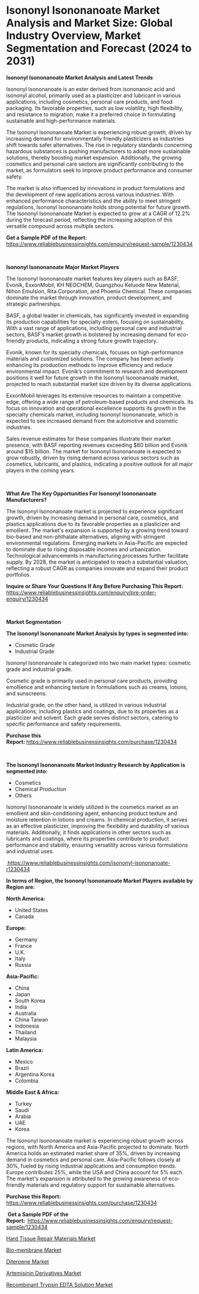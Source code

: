 <p><h1>Isononyl Isononanoate Market Analysis and Market Size: Global Industry Overview, Market Segmentation and Forecast (2024 to 2031)</h1></p><p><strong>Isononyl Isononanoate Market Analysis and Latest Trends</strong></p>
<p><p>Isononyl Isononanoate is an ester derived from isononanoic acid and isononyl alcohol, primarily used as a plasticizer and lubricant in various applications, including cosmetics, personal care products, and food packaging. Its favorable properties, such as low volatility, high flexibility, and resistance to migration, make it a preferred choice in formulating sustainable and high-performance materials.</p><p>The Isononyl Isononanoate Market is experiencing robust growth, driven by increasing demand for environmentally friendly plasticizers as industries shift towards safer alternatives. The rise in regulatory standards concerning hazardous substances is pushing manufacturers to adopt more sustainable solutions, thereby boosting market expansion. Additionally, the growing cosmetics and personal care sectors are significantly contributing to the market, as formulators seek to improve product performance and consumer safety.</p><p>The market is also influenced by innovations in product formulations and the development of new applications across various industries. With enhanced performance characteristics and the ability to meet stringent regulations, Isononyl Isononanoate holds strong potential for future growth. The Isononyl Isononanoate Market is expected to grow at a CAGR of 12.2% during the forecast period, reflecting the increasing adoption of this versatile compound across multiple sectors.</p></p>
<p><strong>Get a Sample PDF of the Report:&nbsp;</strong> <a href="https://www.reliablebusinessinsights.com/enquiry/request-sample/1230434?utm_campaign=1091&utm_medium=2&utm_source=Github&utm_content=ia&utm_term=10112024&utm_id=isononyl-isononanoate">https://www.reliablebusinessinsights.com/enquiry/request-sample/1230434</a></p>
<p>&nbsp;</p>
<p><strong>Isononyl Isononanoate Major Market Players</strong></p>
<p><p>The Isononyl Isononanoate market features key players such as BASF, Evonik, ExxonMobil, KH NEOCHEM, Guangzhou Keluode New Material, Nihon Emulsion, Rita Corporation, and Phoenix Chemical. These companies dominate the market through innovation, product development, and strategic partnerships.</p><p>BASF, a global leader in chemicals, has significantly invested in expanding its production capabilities for specialty esters, focusing on sustainability. With a vast range of applications, including personal care and industrial sectors, BASF’s market growth is bolstered by increasing demand for eco-friendly products, indicating a strong future growth trajectory.</p><p>Evonik, known for its specialty chemicals, focuses on high-performance materials and customized solutions. The company has been actively enhancing its production methods to improve efficiency and reduce environmental impact. Evonik’s commitment to research and development positions it well for future growth in the Isononyl Isononanoate market, projected to reach substantial market size driven by its diverse applications.</p><p>ExxonMobil leverages its extensive resources to maintain a competitive edge, offering a wide range of petroleum-based products and chemicals. Its focus on innovation and operational excellence supports its growth in the specialty chemicals market, including Isononyl Isononanoate, which is expected to see increased demand from the automotive and cosmetic industries.</p><p>Sales revenue estimates for these companies illustrate their market presence, with BASF reporting revenues exceeding $80 billion and Evonik around $15 billion. The market for Isononyl Isononanoate is expected to grow robustly, driven by rising demand across various sectors such as cosmetics, lubricants, and plastics, indicating a positive outlook for all major players in the coming years.</p></p>
<p>&nbsp;</p>
<p><strong>What Are The Key Opportunities For Isononyl Isononanoate Manufacturers?</strong></p>
<p><p>The Isononyl Isononanoate market is projected to experience significant growth, driven by increasing demand in personal care, cosmetics, and plastics applications due to its favorable properties as a plasticizer and emollient. The market's expansion is supported by a growing trend toward bio-based and non-phthalate alternatives, aligning with stringent environmental regulations. Emerging markets in Asia-Pacific are expected to dominate due to rising disposable incomes and urbanization. Technological advancements in manufacturing processes further facilitate supply. By 2028, the market is anticipated to reach a substantial valuation, reflecting a robust CAGR as companies innovate and expand their product portfolios.</p></p>
<p><strong>Inquire or Share Your Questions If Any Before Purchasing This Report:</strong> <a href="https://www.reliablebusinessinsights.com/enquiry/pre-order-enquiry/1230434?utm_campaign=1091&utm_medium=2&utm_source=Github&utm_content=ia&utm_term=10112024&utm_id=isononyl-isononanoate">https://www.reliablebusinessinsights.com/enquiry/pre-order-enquiry/1230434</a></p>
<p>&nbsp;</p>
<p><strong>Market Segmentation</strong></p>
<p><strong>The Isononyl Isononanoate Market Analysis by types is segmented into:</strong></p>
<p><ul><li>Cosmetic Grade</li><li>Industrial Grade</li></ul></p>
<p><p>Isononyl Isononanoate is categorized into two main market types: cosmetic grade and industrial grade. </p><p>Cosmetic grade is primarily used in personal care products, providing emollience and enhancing texture in formulations such as creams, lotions, and sunscreens. </p><p>Industrial grade, on the other hand, is utilized in various industrial applications, including plastics and coatings, due to its properties as a plasticizer and solvent. Each grade serves distinct sectors, catering to specific performance and safety requirements.</p></p>
<p><strong>Purchase this Report:&nbsp;</strong><a href="https://www.reliablebusinessinsights.com/purchase/1230434?utm_campaign=1091&utm_medium=2&utm_source=Github&utm_content=ia&utm_term=10112024&utm_id=isononyl-isononanoate">https://www.reliablebusinessinsights.com/purchase/1230434</a></p>
<p>&nbsp;</p>
<p><strong>The Isononyl Isononanoate Market Industry Research by Application is segmented into:</strong></p>
<p><ul><li>Cosmetics</li><li>Chemical Production</li><li>Others</li></ul></p>
<p><p>Isononyl Isononanoate is widely utilized in the cosmetics market as an emollient and skin-conditioning agent, enhancing product texture and moisture retention in lotions and creams. In chemical production, it serves as an effective plasticizer, improving the flexibility and durability of various materials. Additionally, it finds applications in other sectors such as lubricants and coatings, where its properties contribute to product performance and stability, ensuring versatility across various formulations and industrial uses.</p></p>
<p><a href="https://www.reliablebusinessinsights.com/isononyl-isononanoate-r1230434?utm_campaign=1091&utm_medium=2&utm_source=Github&utm_content=ia&utm_term=10112024&utm_id=isononyl-isononanoate">&nbsp;https://www.reliablebusinessinsights.com/isononyl-isononanoate-r1230434</a></p>
<p><strong>In terms of Region, the Isononyl Isononanoate Market Players available by Region are:</strong></p>
<p>
    <p> <strong> North America: </strong>
        <ul>
            <li>United States</li>
            <li>Canada</li>
        </ul>
        </p> 
    <p> <strong> Europe: </strong>
        <ul>
            <li>Germany</li>
            <li>France</li>
            <li>U.K.</li>
            <li>Italy</li>
            <li>Russia</li>
        </ul>
        </p> 
    <p> <strong> Asia-Pacific: </strong>
        <ul>
            <li>China</li>
            <li>Japan</li>
            <li>South Korea</li>
            <li>India</li>
            <li>Australia</li>
            <li>China Taiwan</li>
            <li>Indonesia</li>
            <li>Thailand</li>
            <li>Malaysia</li>
        </ul>
        </p> 
    <p> <strong> Latin America: </strong>
        <ul>
            <li>Mexico</li>
            <li>Brazil</li>
            <li>Argentina Korea</li>
            <li>Colombia</li>
        </ul>
        </p> 
    <p> <strong> Middle East & Africa: </strong>
        <ul>
            <li>Turkey</li>
            <li>Saudi</li>
            <li>Arabia</li>
            <li>UAE</li>
            <li>Korea</li>
        </ul>
    </p>
    </p>
<p><p>The Isononyl Isononanoate market is experiencing robust growth across regions, with North America and Asia-Pacific projected to dominate. North America holds an estimated market share of 35%, driven by increasing demand in cosmetics and personal care. Asia-Pacific follows closely at 30%, fueled by rising industrial applications and consumption trends. Europe contributes 25%, while the USA and China account for 5% each. The market's expansion is attributed to the growing awareness of eco-friendly materials and regulatory support for sustainable alternatives.</p></p>
<p><strong>Purchase this Report: </strong><a href="https://www.reliablebusinessinsights.com/purchase/1230434?utm_campaign=1091&utm_medium=2&utm_source=Github&utm_content=ia&utm_term=10112024&utm_id=isononyl-isononanoate">https://www.reliablebusinessinsights.com/purchase/1230434</a></p>
<p>&nbsp;<strong>Get a Sample PDF of the Report:&nbsp;&nbsp;</strong><a href="https://www.reliablebusinessinsights.com/enquiry/request-sample/1230434?utm_campaign=1091&utm_medium=2&utm_source=Github&utm_content=ia&utm_term=10112024&utm_id=isononyl-isononanoate">https://www.reliablebusinessinsights.com/enquiry/request-sample/1230434</a></p>
<p><strong></strong></p>
<p><p><a href="https://issuu.com/reportprime-2/docs/hard-tissue-repair-materials-market_795146bab41ea4?utm_campaign=1091&utm_medium=2&utm_source=Github&utm_content=ia&utm_term=10112024&utm_id=isononyl-isononanoate">Hard Tissue Repair Materials Market</a></p><p><a href="https://issuu.com/reportprime-2/docs/bio-membrane-market-size-2030.pptx_f5d0e00c5604f4?utm_campaign=1091&utm_medium=2&utm_source=Github&utm_content=ia&utm_term=10112024&utm_id=isononyl-isononanoate">Bio-membrane Market</a></p><p><a href="https://github.com/burdgexaraeqn/Market-Research-Report-List-1/blob/main/diterpene-market.md?utm_campaign=1091&utm_medium=2&utm_source=Github&utm_content=ia&utm_term=10112024&utm_id=isononyl-isononanoate">Diterpene Market</a></p><p><a href="https://github.com/whitbyuhringenn/Market-Research-Report-List-1/blob/main/artemisinin-derivatives-market.md?utm_campaign=1091&utm_medium=2&utm_source=Github&utm_content=ia&utm_term=10112024&utm_id=isononyl-isononanoate">Artemisinin Derivatives Market</a></p><p><a href="https://www.linkedin.com/pulse/key-drivers-recombinant-trypsin-edta-solution-market-trends-0ajte?utm_campaign=1091&utm_medium=2&utm_source=Github&utm_content=ia&utm_term=10112024&utm_id=isononyl-isononanoate">Recombinant Trypsin EDTA Solution Market</a></p></p>